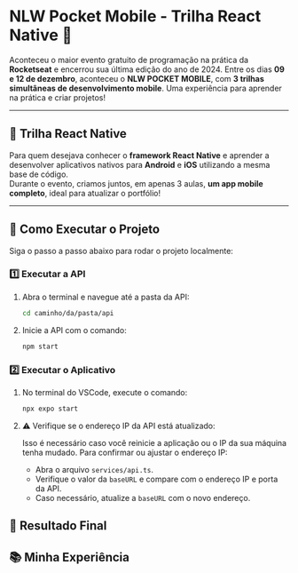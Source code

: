 # NLW Pocket Mobile - Trilha React Native 🚀

Aconteceu o maior evento gratuito de programação na prática da **Rocketseat** e encerrou sua última edição do ano de 2024. Entre os dias **09 e 12 de dezembro**, aconteceu o **NLW POCKET MOBILE**, com **3 trilhas simultâneas de desenvolvimento mobile**. Uma experiência para aprender na prática e criar projetos!

---

## 🎯 Trilha React Native  

Para quem desejava conhecer o **framework React Native** e aprender a desenvolver aplicativos nativos para **Android** e **iOS** utilizando a mesma base de código.  
Durante o evento, criamos juntos, em apenas 3 aulas, **um app mobile completo**, ideal para atualizar o portfólio!


---

## 🚀 Como Executar o Projeto  

Siga o passo a passo abaixo para rodar o projeto localmente:

### 1️⃣ Executar a API  
1. Abra o terminal e navegue até a pasta da API:  
   ```bash
   cd caminho/da/pasta/api

2. Inicie a API com o comando:
   ```bash
   npm start

### 2️⃣ Executar o Aplicativo 
1. No terminal do VSCode, execute o comando:  
   ```bash
   npx expo start
   
2. ⚠️ Verifique se o endereço IP da API está atualizado:

   Isso é necessário caso você reinicie a aplicação ou o IP da sua máquina tenha mudado. Para confirmar ou ajustar o endereço IP:  
   - Abra o arquivo `services/api.ts`.  
   - Verifique o valor da `baseURL` e compare com o endereço IP e porta da API.  
   - Caso necessário, atualize a `baseURL` com o novo endereço.  

## 📸 Resultado Final

## 📚 Minha Experiência
